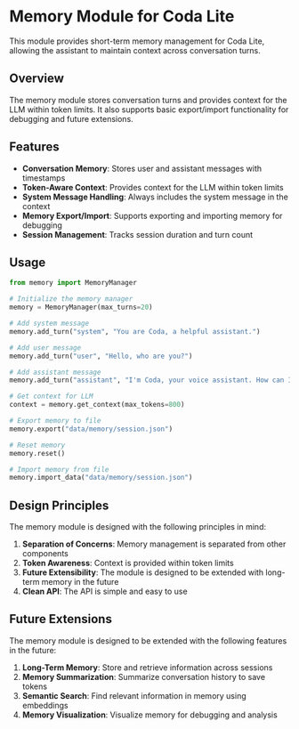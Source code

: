 # Memory Module for Coda Lite

This module provides short-term memory management for Coda Lite, allowing the assistant to maintain context across conversation turns.

## Overview

The memory module stores conversation turns and provides context for the LLM within token limits. It also supports basic export/import functionality for debugging and future extensions.

## Features

- **Conversation Memory**: Stores user and assistant messages with timestamps
- **Token-Aware Context**: Provides context for the LLM within token limits
- **System Message Handling**: Always includes the system message in the context
- **Memory Export/Import**: Supports exporting and importing memory for debugging
- **Session Management**: Tracks session duration and turn count

## Usage

```python
from memory import MemoryManager

# Initialize the memory manager
memory = MemoryManager(max_turns=20)

# Add system message
memory.add_turn("system", "You are Coda, a helpful assistant.")

# Add user message
memory.add_turn("user", "Hello, who are you?")

# Add assistant message
memory.add_turn("assistant", "I'm Coda, your voice assistant. How can I help you today?")

# Get context for LLM
context = memory.get_context(max_tokens=800)

# Export memory to file
memory.export("data/memory/session.json")

# Reset memory
memory.reset()

# Import memory from file
memory.import_data("data/memory/session.json")
```

## Design Principles

The memory module is designed with the following principles in mind:

1. **Separation of Concerns**: Memory management is separated from other components
2. **Token Awareness**: Context is provided within token limits
3. **Future Extensibility**: The module is designed to be extended with long-term memory in the future
4. **Clean API**: The API is simple and easy to use

## Future Extensions

The memory module is designed to be extended with the following features in the future:

1. **Long-Term Memory**: Store and retrieve information across sessions
2. **Memory Summarization**: Summarize conversation history to save tokens
3. **Semantic Search**: Find relevant information in memory using embeddings
4. **Memory Visualization**: Visualize memory for debugging and analysis
